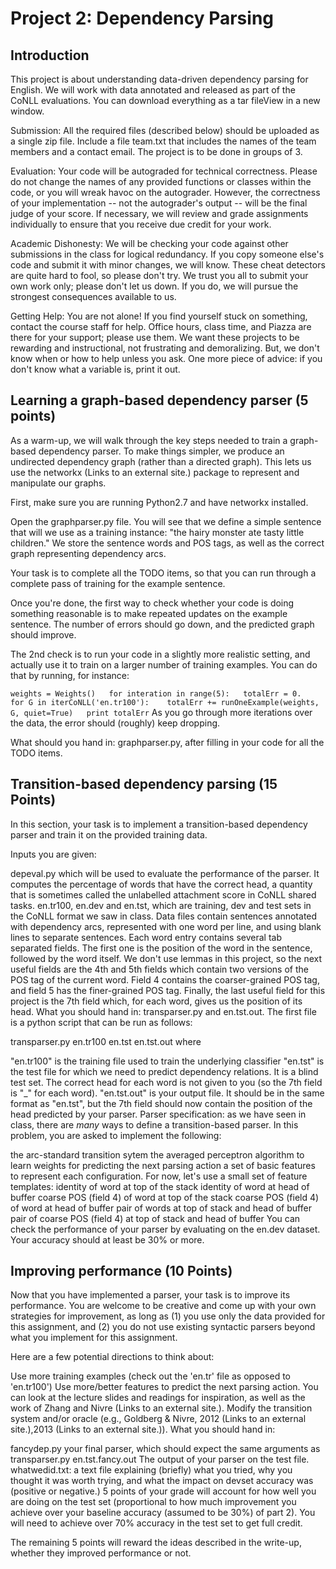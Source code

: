 # Project 2: Dependency Parsing

## Introduction

This project is about understanding data-driven dependency parsing for English. We will work with data annotated and released as part of the CoNLL evaluations. You can download everything as a tar fileView in a new window.

Submission: All the required files (described below) should be uploaded as a single zip file. Include a file team.txt that includes the names of the team members and a contact email. The project is to be done in groups of 3.

Evaluation: Your code will be autograded for technical correctness. Please do not change the names of any provided functions or classes within the code, or you will wreak havoc on the autograder. However, the correctness of your implementation -- not the autograder's output -- will be the final judge of your score. If necessary, we will review and grade assignments individually to ensure that you receive due credit for your work.

Academic Dishonesty: We will be checking your code against other submissions in the class for logical redundancy. If you copy someone else's code and submit it with minor changes, we will know. These cheat detectors are quite hard to fool, so please don't try. We trust you all to submit your own work only; please don't let us down. If you do, we will pursue the strongest consequences available to us.

Getting Help: You are not alone! If you find yourself stuck on something, contact the course staff for help. Office hours, class time, and Piazza are there for your support; please use them. We want these projects to be rewarding and instructional, not frustrating and demoralizing. But, we don't know when or how to help unless you ask. One more piece of advice: if you don't know what a variable is, print it out.

## Learning a graph-based dependency parser (5 points)

As a warm-up, we will walk through the key steps needed to train a graph-based dependency parser. To make things simpler, we produce an undirected dependency graph (rather than a directed graph). This lets us use the networkx (Links to an external site.) package to represent and manipulate our graphs.

First, make sure you are running Python2.7 and have networkx installed.

Open the graphparser.py file. You will see that we define a simple sentence that will we use as a training instance: "the hairy monster ate tasty little children." We store the sentence words and POS tags, as well as the correct graph representing dependency arcs.

Your task is to complete all the TODO items, so that you can run through a complete pass of training for the example sentence.

Once you're done, the first way to check whether your code is doing something reasonable is to make repeated updates on the example sentence. The number of errors should go down, and the predicted graph should improve.

The 2nd check is to run your code in a slightly more realistic setting, and actually use it to train on a larger number of training examples. You can do that by running, for instance:

`weights = Weights()  
	for interation in range(5):  
        totalErr = 0.  
    for G in iterCoNLL('en.tr100'):   
		totalErr += runOneExample(weights, G, quiet=True)  
    print totalErr`
As you go through more iterations over the data, the error should (roughly) keep dropping.

What should you hand in: graphparser.py, after filling in your code for all the TODO items.

## Transition-based dependency parsing (15 Points)

In this section, your task is to implement a transition-based dependency parser and train it on the provided training data.

Inputs you are given:

depeval.py which will be used to evaluate the performance of the parser. It computes the percentage of words that have the correct head, a quantity that is sometimes called the unlabelled attachment score in CoNLL shared tasks.
en.tr100, en.dev and en.tst, which are training, dev and test sets in the CoNLL format we saw in class. Data files contain sentences annotated with dependency arcs, represented with one word per line, and using blank lines to separate sentences. Each word entry contains several tab separated fields. The first one is the position of the word in the sentence, followed by the word itself. We don't use lemmas in this project, so the next useful fields are the 4th and 5th fields which contain two versions of the POS tag of the current word. Field 4 contains the coarser-grained POS tag, and field 5 has the finer-grained POS tag. Finally, the last useful field for this project is the 7th field which, for each word, gives us the position of its head.
What you should hand in: transparser.py and en.tst.out. The first file is a python script that can be run as follows:

transparser.py en.tr100 en.tst en.tst.out
where

"en.tr100" is the training file used to train the underlying classifier
"en.tst" is the test file for which we need to predict dependency relations. It is a blind test set. The correct head for each word is not given to you (so the 7th field is "\_" for each word).
"en.tst.out" is your output file. It should be in the same format as "en.tst", but the 7th field should now contain the position of the head predicted by your parser.
Parser specification: as we have seen in class, there are *many* ways to define a transition-based parser. In this problem, you are asked to implement the following:

the arc-standard transition sytem
the averaged perceptron algorithm to learn weights for predicting the next parsing action
a set of basic features to represent each configuration. For now, let's use a small set of feature templates:
identity of word at top of the stack
identity of word at head of buffer
coarse POS (field 4) of word at top of the stack
coarse POS (field 4) of word at head of buffer
pair of words at top of stack and head of buffer
pair of coarse POS (field 4) at top of stack and head of buffer
You can check the performance of your parser by evaluating on the en.dev dataset. Your accuracy should at least be 30% or more.

## Improving performance (10 Points)

Now that you have implemented a parser, your task is to improve its performance. You are welcome to be creative and come up with your own strategies for improvement, as long as (1) you use only the data provided for this assignment, and (2) you do not use existing syntactic parsers beyond what you implement for this assignment.

Here are a few potential directions to think about:

Use more training examples (check out the 'en.tr' file as opposed to 'en.tr100')
Use more/better features to predict the next parsing action. You can look at the lecture slides and readings for inspiration, as well as the work of Zhang and Nivre (Links to an external site.).
Modify the transition system and/or oracle (e.g., Goldberg & Nivre, 2012 (Links to an external site.),2013 (Links to an external site.)).
What you should hand in:

fancydep.py your final parser, which should expect the same arguments as transparser.py
en.tst.fancy.out The output of your parser on the test file.
whatwedid.txt: a text file explaining (briefly) what you tried, why you thought it was worth trying, and what the impact on devset accuracy was (positive or negative.)
5 points of your grade will account for how well you are doing on the test set (proportional to how much improvement you achieve over your baseline accuracy (assumed to be 30%) of part 2). You will need to achieve over 70% accuracy in the test set to get full credit.

The remaining 5 points will reward the ideas described in the write-up, whether they improved performance or not. 

